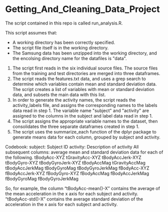 # Getting_And_Cleaning_Data_Project

The script contained in this repo is called run_analysis.R.

This script assumes that:
* A working directory has been correctly specified.
* The script file itself is in the working directory.
* The Samsung data has been unzipped into the working directory, and the encolsing directory name for the datafiles is "data".

1. The script first reads in the six individual source files. The source files from the training and test directories are merged into three dataframes.
2. The script reads the features.txt data, and uses a grep search to determine which variables contain mean and standard deviation data.  The script creates a list of variables with mean or standard deviation data, and subsets the main data with this list.
3. In order to generate the activity names, the script reads the activity_labels file, and assigns the corresponding names to the labels data read in step 1. The variable name "subject" and "activity" are assigned to the columns in the subject and label data read in step 1.
4. The script assigns the appropriate variable names to the dataset, then consolidates the three separate dataframes created in step 1.
5. The script uses the summarize_each function of the dplyr package to generate means data for each column, grouped by subject and activity.

Codebook:
subject: Subject ID
activity: Description of activity
All subsequent columns: average mean and standard deviation data for each of the following.
tBodyAcc-XYZ
tGravityAcc-XYZ
tBodyAccJerk-XYZ
tBodyGyro-XYZ
tBodyGyroJerk-XYZ
tBodyAccMag
tGravityAccMag
tBodyAccJerkMag
tBodyGyroMag
tBodyGyroJerkMag
fBodyAcc-XYZ
fBodyAccJerk-XYZ
fBodyGyro-XYZ
fBodyAccMag
fBodyAccJerkMag
fBodyGyroMag
fBodyGyroJerkMag

So, for example, the column “tBodyAcc-mean()-X” contains the average of the mean acceleration in the x axis for each subject and activity.  “tBodyAcc-std()-X” contains the average standard deviation of the acceleration in the x axis for each subject and activity.